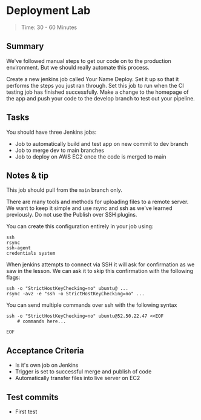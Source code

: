 # Deployment Lab
> Time: 30 - 60 Minutes

## Summary
We've followed manual steps to get our code on to the production environment. But we should really automate this process.

Create a new jenkins job called Your Name Deploy. Set it up so that it performs the steps you just ran through.
Set this job to run when the CI testing job has finished successfully.
Make a change to the homepage of the app and push your code to the develop branch to test out your pipeline.

## Tasks
You should have three Jenkins jobs:
- Job to automatically build and test app on new commit to dev branch
- Job to merge dev to main branches
- Job to deploy on AWS EC2 once the code is merged to main

## Notes & tip
This job should pull from the `main` branch only.

There are many tools and methods for uploading files to a remote server. We want to keep it simple and use rsync and ssh as we've learned previously. Do not use the Publish over SSH plugins.

You can create this configuration entirely in your job using:
```
ssh
rsync
ssh-agent
credentials system
```

When jenkins attempts to connect via SSH it will ask for confirmation as we saw in the lesson. 
We can ask it to skip this confirmation with the following flags:
```
ssh -o "StrictHostKeyChecking=no" ubuntu@ ...
rsync -avz -e "ssh -o StrictHostKeyChecking=no" ...
```
You can send multiple commands over ssh with the following syntax

```
ssh -o "StrictHostKeyChecking=no" ubuntu@52.50.22.47 <<EOF
    # commands here...

EOF

```

## Acceptance Criteria
- Is it's own job on Jenkins
- Trigger is set to successful merge and publish of code
- Automatically transfer files into live server on EC2

## Test commits
- First test
